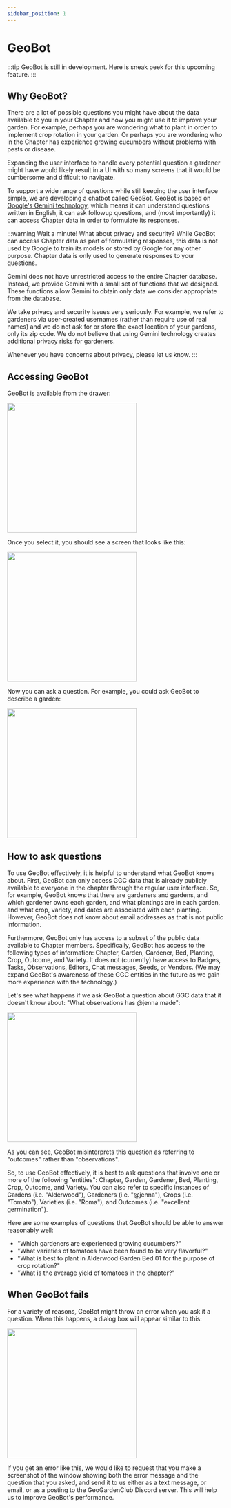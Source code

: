 ```yaml
---
sidebar_position: 1
---
```


# GeoBot

:::tip GeoBot is still in development.  Here is sneak peek for this upcoming feature.
:::

## Why GeoBot?

There are a lot of possible questions you might have about the data available to you in your Chapter and how you might use it to improve your garden. For example, perhaps you are wondering what to plant in order to implement crop rotation in your garden. Or perhaps you are wondering who in the Chapter has experience growing cucumbers without problems with pests or disease.

Expanding the user interface to handle every potential question a gardener might have would likely result in a UI with so many screens that it would be cumbersome and difficult to navigate.

To support a wide range of questions while still keeping the user interface simple, we are developing a chatbot called GeoBot. GeoBot is based on [Google's Gemini technology](https://gemini.google.com/), which means it can understand questions written in English, it can ask followup questions, and (most importantly) it can access Chapter data in order to formulate its responses. 

:::warning Wait a minute! What about privacy and security?
While GeoBot can access Chapter data as part of formulating responses, this data is not used by Google to train its models or stored by Google for any other purpose. Chapter data is only used to generate responses to your questions. 

Gemini does not have unrestricted access to the entire Chapter database. Instead, we provide Gemini with a small set of functions that we designed. These functions allow Gemini to obtain only data we consider appropriate from the database. 

We take privacy and security issues very seriously. For example, we refer to gardeners via user-created usernames (rather than require use of real names) and we do not ask for or store the exact location of your gardens, only its zip code. We do not believe that using Gemini technology creates additional privacy risks for gardeners.

Whenever you have concerns about privacy, please let us know. 
:::

## Accessing GeoBot

GeoBot is available from the drawer:

<img width="300" src="/img/geobot/geobot-drawer.png"/>

Once you select it, you should see a screen that looks like this:

<img width="300" src="/img/geobot/geobot-initial.png"/>

Now you can ask a question. For example, you could ask GeoBot to describe a garden:

<img width="300" src="/img/geobot/geobot-sample-query.png"/>

## How to ask questions

To use GeoBot effectively, it is helpful to understand what GeoBot knows about. First, GeoBot can only access GGC data that is already publicly available to everyone in the chapter through the regular user interface. So, for example, GeoBot knows that there are gardeners and gardens, and which gardener owns each garden, and what plantings are in each garden, and what crop, variety, and dates are associated with each planting.  However, GeoBot does not know about email addresses as that is not public information. 

Furthermore, GeoBot only has access to a subset of the public data available to Chapter members. Specifically, GeoBot has access to the following types of information: Chapter, Garden, Gardener, Bed, Planting, Crop, Outcome, and Variety.  It does not (currently) have access to Badges, Tasks, Observations, Editors, Chat messages, Seeds, or Vendors. (We may expand GeoBot's awareness of these GGC entities in the future as we gain more experience with the technology.)

Let's see what happens if we ask GeoBot a question about GGC data that it doesn't know about: "What observations has @jenna made":

<img width="300" src="/img/geobot/geobot-observation-query.png"/>

As you can see, GeoBot misinterprets this question as referring to "outcomes" rather than "observations". 

So, to use GeoBot effectively, it is best to ask questions that involve one or more of the following "entities": Chapter, Garden, Gardener, Bed, Planting, Crop, Outcome, and Variety.  You can also refer to specific instances of Gardens (i.e. "Alderwood"), Gardeners (i.e. "@jenna"), Crops (i.e. "Tomato"), Varieties (i.e. "Roma"), and Outcomes (i.e. "excellent germination"). 

Here are some examples of questions that GeoBot should be able to answer reasonably well:

* "Which gardeners are experienced growing cucumbers?"
* "What varieties of tomatoes have been found to be very flavorful?"
* "What is best to plant in Alderwood Garden Bed 01 for the purpose of crop rotation?"
* "What is the average yield of tomatoes in the chapter?"

## When GeoBot fails

For a variety of reasons, GeoBot might throw an error when you ask it a question. When this happens, a dialog box will appear similar to this:

<img width="300" src="/img/geobot/geobot-error.png"/>

If you get an error like this, we would like to request that you make a screenshot of the window showing both the error message and the question that you asked, and send it to us either as a text message, or email, or as a posting to the GeoGardenClub Discord server. This will help us to improve GeoBot's performance.




